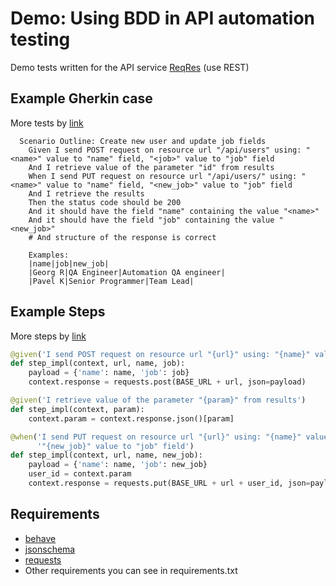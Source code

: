 Demo: Using BDD in API automation testing
====================
Demo tests written for the API service [ReqRes](https://reqres.in/) (use REST)

Example Gherkin case
---------------
More tests by [link](https://github.com/grybakov/MerchRoutes/blob/master/features/)
```gherkin
  Scenario Outline: Create new user and update job fields
    Given I send POST request on resource url "/api/users" using: "<name>" value to "name" field, "<job>" value to "job" field
    And I retrieve value of the parameter "id" from results
    When I send PUT request on resource url "/api/users/" using: "<name>" value to "name" field, "<new_job>" value to "job" field
    And I retrieve the results
    Then the status code should be 200
    And it should have the field "name" containing the value "<name>"
    And it should have the field "job" containing the value "<new_job>"
    # And structure of the response is correct

    Examples:
    |name|job|new_job|
    |Georg R|QA Engineer|Automation QA engineer|
    |Pavel K|Senior Programmer|Team Lead|
```

Example Steps
---------------
More steps by [link](https://github.com/grybakov/MerchRoutes/blob/master/features/steps)
```python
@given('I send POST request on resource url "{url}" using: "{name}" value to "name" field, "{job}" value to "job" field')
def step_impl(context, url, name, job):
    payload = {'name': name, 'job': job}
    context.response = requests.post(BASE_URL + url, json=payload)

@given('I retrieve value of the parameter "{param}" from results')
def step_impl(context, param):
    context.param = context.response.json()[param]

@when('I send PUT request on resource url "{url}" using: "{name}" value to "name" field, '
      '"{new_job}" value to "job" field')
def step_impl(context, url, name, new_job):
    payload = {'name': name, 'job': new_job}
    user_id = context.param
    context.response = requests.put(BASE_URL + url + user_id, json=payload)
```

Requirements
---------------

  - [behave](https://github.com/behave/behave)
  - [jsonschema](https://github.com/Julian/jsonschema)
  - [requests](https://github.com/requests/requests)
  - Other requirements you can see in requirements.txt